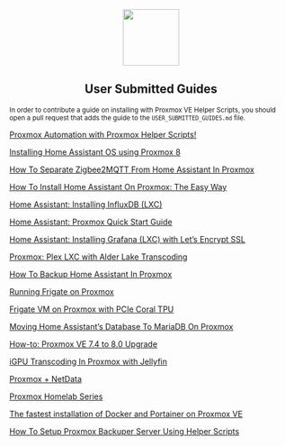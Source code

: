 <div align="center">
  <a href="#">
    <img src="https://raw.githubusercontent.com/community-scripts/ProxmoxVE/config_file/misc/images/logo.png" height="100px" />
 </a>
</div>
<h2 align="center">User Submitted Guides </h2>

<sub> In order to contribute a guide on installing with Proxmox VE Helper Scripts, you should open a pull request that adds the guide to the `USER_SUBMITTED_GUIDES.md` file. </sub>

[Proxmox Automation with Proxmox Helper Scripts!](https://www.youtube.com/watch?v=kcpu4z5eSEU)

[Installing Home Assistant OS using Proxmox 8](https://community.home-assistant.io/t/installing-home-assistant-os-using-proxmox-8/201835)

[How To Separate Zigbee2MQTT From Home Assistant In Proxmox](https://smarthomescene.com/guides/how-to-separate-zigbee2mqtt-from-home-assistant-in-proxmox/)

[How To Install Home Assistant On Proxmox: The Easy Way](https://smarthomescene.com/guides/how-to-install-home-assistant-on-proxmox-the-easy-way/)

[Home Assistant: Installing InfluxDB (LXC)](https://www.derekseaman.com/2023/04/home-assistant-installing-influxdb-lxc.html)

[Home Assistant: Proxmox Quick Start Guide](https://www.derekseaman.com/2023/10/home-assistant-proxmox-ve-8-0-quick-start-guide-2.html)

[Home Assistant: Installing Grafana (LXC) with Let’s Encrypt SSL](https://www.derekseaman.com/2023/04/home-assistant-installing-grafana-lxc.html)

[Proxmox: Plex LXC with Alder Lake Transcoding](https://www.derekseaman.com/2023/04/proxmox-plex-lxc-with-alder-lake-transcoding.html)

[How To Backup Home Assistant In Proxmox](https://smarthomescene.com/guides/how-to-backup-home-assistant-in-proxmox/)

[Running Frigate on Proxmox](https://www.homeautomationguy.io/blog/running-frigate-on-proxmox)

[Frigate VM on Proxmox with PCIe Coral TPU](https://www.derekseaman.com/2023/06/home-assistant-frigate-vm-on-proxmox-with-pcie-coral-tpu.html)

[Moving Home Assistant’s Database To MariaDB On Proxmox](https://smarthomescene.com/guides/moving-home-assistants-database-to-mariadb-on-proxmox/)

[How-to: Proxmox VE 7.4 to 8.0 Upgrade](https://www.derekseaman.com/2023/06/how-to-proxmox-7-4-to-8-0-upgrade.html)

[iGPU Transcoding In Proxmox with Jellyfin](https://www.youtube.com/watch?v=XAa_qpNmzZs)

[Proxmox + NetData](<https://dbt3ch.com/books/proxmox-netdata-for-better-insights-and-notifications/page/proxmox-netdata-for-better-insights-and-notifications>)

[Proxmox Homelab Series](<https://blog.kye.dev/proxmox-series>)

[The fastest installation of Docker and Portainer on Proxmox VE](https://lavr.site/en-fastest-install-docker-portainer-proxmox/)

[How To Setup Proxmox Backuper Server Using Helper Scripts](<https://youtu.be/6C2JOsrZZZw?si=kkrrcL_nLCDBJkOB>)
